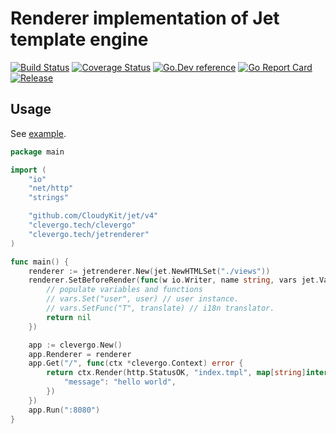 # Renderer implementation of Jet template engine
[![Build Status](https://travis-ci.org/clevergo/jetrenderer.svg?branch=master)](https://travis-ci.org/clevergo/jetrenderer)
[![Coverage Status](https://coveralls.io/repos/github/clevergo/jetrenderer/badge.svg?branch=master)](https://coveralls.io/github/clevergo/jetrenderer?branch=master)
[![Go.Dev reference](https://img.shields.io/badge/go.dev-reference-blue?logo=go&logoColor=white)](https://pkg.go.dev/clevergo.tech/jetrenderer?tab=doc)
[![Go Report Card](https://goreportcard.com/badge/github.com/clevergo/jetrenderer)](https://goreportcard.com/report/github.com/clevergo/jetrenderer)
[![Release](https://img.shields.io/github/release/clevergo/jetrenderer.svg?style=flat-square)](https://github.com/clevergo/jetrenderer/releases)

## Usage

See [example](https://github.com/clevergo/examples/tree/master/jetrenderer).

```go
package main

import (
	"io"
	"net/http"
	"strings"

	"github.com/CloudyKit/jet/v4"
	"clevergo.tech/clevergo"
	"clevergo.tech/jetrenderer"
)

func main() {
	renderer := jetrenderer.New(jet.NewHTMLSet("./views"))
	renderer.SetBeforeRender(func(w io.Writer, name string, vars jet.VarMap, data interface{}, ctx *clevergo.Context) error {
        // populate variables and functions
        // vars.Set("user", user) // user instance.
        // vars.SetFunc("T", translate) // i18n translator.
		return nil
	})

	app := clevergo.New()
	app.Renderer = renderer
	app.Get("/", func(ctx *clevergo.Context) error {
		return ctx.Render(http.StatusOK, "index.tmpl", map[string]interface{}{
			"message": "hello world",
		})
	})
	app.Run(":8080")
}
```